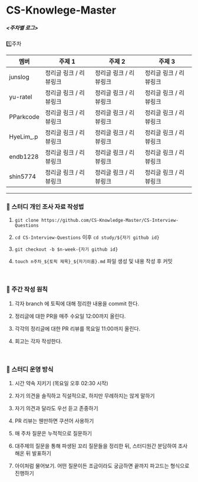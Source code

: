 # CS-Knowlege-Master

##### <주차별 로그>
1️⃣주차

| 멤버        | 주제 1          | 주제 2           | 주제 3          |
|-----------|---------------|----------------|---------------|
| junslog   | 정리글 링크 / 리뷰링크 | 정리글 링크 / 리뷰링크 | 정리글 링크 / 리뷰링크 |
| yu-ratel  | 정리글 링크 / 리뷰링크 | 정리글 링크 / 리뷰링크  | 정리글 링크 / 리뷰링크 |
| PParkcode | 정리글 링크 / 리뷰링크 | 정리글 링크 / 리뷰링크  | 정리글 링크 / 리뷰링크 |
| HyeLim_.p | 정리글 링크 / 리뷰링크 | 정리글 링크 / 리뷰링크  | 정리글 링크 / 리뷰링크 |
| endb1228  | 정리글 링크 / 리뷰링크 | 정리글 링크 / 리뷰링크 | 정리글 링크 / 리뷰링크 |
| shin5774  | 정리글 링크 / 리뷰링크 | 정리글 링크 / 리뷰링크 | 정리글 링크 / 리뷰링크 |

---

### 🎯 스터디 개인 조사 자료 작성법

1. `git clone https://github.com/CS-Knowledge-Master/CS-Interview-Questions`

2. `cd CS-Interview-Questions` 이후 `cd study/${자기 github id}`

3. `git checkout -b $n-week-{자기 github id}`

4. `touch n주차_${토픽 제목}_${자기이름}.md` 파일 생성 및 내용 작성 후 커밋

<br>

### 💎 주간 작성 원칙

1. 각자 branch 에 토픽에 대해 정리한 내용을 commit 한다.

2. 정리글에 대한 PR을 매주 수요일 12:00까지 올린다.

3. 각각의 정리글에 대한 PR 리뷰를 목요일 11:00까지 올린다.

4. 회고는 각자 작성한다.

<br>

###  🧩 스터디 운영 방식

1. 시간 약속 지키기 (목요일 오후 02:30 시작)

2. 자기 의견을 솔직하고 직설적으로, 하지만 무례하지는 않게 말하기

3. 자기 의견과 달라도 우선 듣고 존중하기

4. PR 리뷰는 웬만하면 쿠션어 사용하기

5. 매 주차 질문은 누적적으로 질문하기

6. 대주제의 질문을 통해 파생된 꼬리 질문들을 정리한 뒤, 스터디원간 분담하여 조사해온 뒤 발표하기

7. 아이처럼 물어보기. 어떤 질문이든 조금이라도 궁금하면 끝까지 파고드는 형식으로 진행하기

